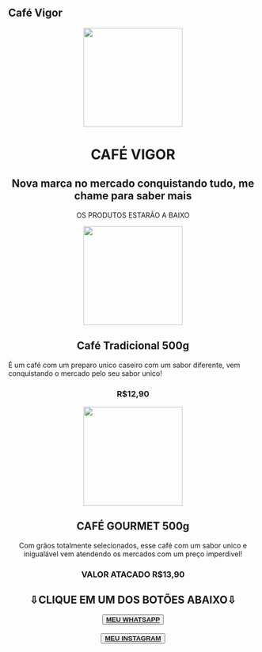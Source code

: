 ## Café Vigor

  <head>
    <link rel="stylesheet" href="style.css">
  </head>
  <body>
   <center>
     <img class="produto" src="https://i.im.ge/2024/06/18/KkrAhJ.IMG-20240613-WA0082.jpeg" height="200px" width="200px">
   </center>
<center>
  <h1>CAFÉ VIGOR</h1>
</center>
<center>
  <h2>Nova marca no mercado conquistando tudo, me chame para saber mais</h2>
</center>
<center>
  <p> OS PRODUTOS ESTARÃO A BAIXO</p>
</center>
<center>
  <img src="https://i.im.ge/2024/07/17/V3UUJ8.fb28f858d1e14ebf8e6a700e55b97c1b.jpeg" width="200" height="200">
  </center>
  <center>
    <h2>Café Tradicional 500g</h2>
  </center>
  <p>É um café com um preparo unico caseiro com um sabor diferente, vem conquistando o mercado pelo seu sabor unico!</p>
<center><h3 class="colorCod">R$12,90</h3></center>
<center><img src="https://i.im.ge/2024/07/21/VR7wVh.Picsart-24-07-05-10-03-56-784.jpeg" width="200" height="200"><center/>
<center><h2>CAFÉ GOURMET 500g</h2></center>
<center><p>Com grãos totalmente selecionados, esse café com um sabor unico e inigualável vem atendendo os mercados com um preço imperdivel!</p></center>
<center><h3 class="colorCod">VALOR ATACADO R$13,90</h3></center>
<center><h2>⇩CLIQUE EM UM DOS BOTÕES ABAIXO⇩</h2></center>
<center>
  <button><a href="https://mywhats.net/VigorCafe"><strong>MEU WHATSAPP</strong>
  </a>
  </button>
  </center><br>
<center>
  <button><a href="https://www.instagram.com/cafe_vigor?igsh=NjVtM2NwdzFoYXlm"><strong>MEU INSTAGRAM</strong></a></button></center><br>
</body>
</html>
